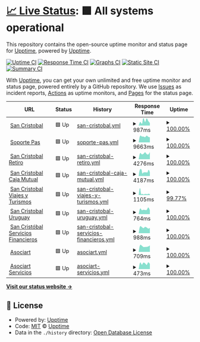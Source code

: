 # [📈 Live Status](https://demo.upptime.js.org): <!--live status--> **🟩 All systems operational**

This repository contains the open-source uptime monitor and status page for [Upptime](https://upptime.js.org), powered by [Upptime](https://github.com/upptime/upptime).

[![Uptime CI](https://github.com/gscsre/statuspage/workflows/Uptime%20CI/badge.svg)](https://github.com/gscsre/statuspage/actions?query=workflow%3A%22Uptime+CI%22)
[![Response Time CI](https://github.com/gscsre/statuspage/workflows/Response%20Time%20CI/badge.svg)](https://github.com/gscsre/statuspage/actions?query=workflow%3A%22Response+Time+CI%22)
[![Graphs CI](https://github.com/gscsre/statuspage/workflows/Graphs%20CI/badge.svg)](https://github.com/gscsre/statuspage/actions?query=workflow%3A%22Graphs+CI%22)
[![Static Site CI](https://github.com/gscsre/statuspage/workflows/Static%20Site%20CI/badge.svg)](https://github.com/gscsre/statuspage/actions?query=workflow%3A%22Static+Site+CI%22)
[![Summary CI](https://github.com/gscsre/statuspage/workflows/Summary%20CI/badge.svg)](https://github.com/gscsre/statuspage/actions?query=workflow%3A%22Summary+CI%22)

With [Upptime](https://upptime.js.org), you can get your own unlimited and free uptime monitor and status page, powered entirely by a GitHub repository. We use [Issues](https://github.com/upptime/upptime/issues) as incident reports, [Actions](https://github.com/gscsre/statuspage/actions) as uptime monitors, and [Pages](https://demo.upptime.js.org) for the status page.

<!--start: status pages-->
<!-- This summary is generated by Upptime (https://github.com/upptime/upptime) -->
<!-- Do not edit this manually, your changes will be overwritten -->
<!-- prettier-ignore -->
| URL | Status | History | Response Time | Uptime |
| --- | ------ | ------- | ------------- | ------ |
| <img alt="" src="https://favicons.githubusercontent.com/www.sancristobal.com.ar" height="13"> [San Cristobal](https://www.sancristobal.com.ar/institucional) | 🟩 Up | [san-cristobal.yml](https://github.com/gscsre/statuspage/commits/HEAD/history/san-cristobal.yml) | <details><summary><img alt="Response time graph" src="./graphs/san-cristobal/response-time-week.png" height="20"> 987ms</summary><br><a href="https://gscsre.github.io/statuspage/history/san-cristobal"><img alt="Response time 1216" src="https://img.shields.io/endpoint?url=https%3A%2F%2Fraw.githubusercontent.com%2Fgscsre%2Fstatuspage%2FHEAD%2Fapi%2Fsan-cristobal%2Fresponse-time.json"></a><br><a href="https://gscsre.github.io/statuspage/history/san-cristobal"><img alt="24-hour response time 1284" src="https://img.shields.io/endpoint?url=https%3A%2F%2Fraw.githubusercontent.com%2Fgscsre%2Fstatuspage%2FHEAD%2Fapi%2Fsan-cristobal%2Fresponse-time-day.json"></a><br><a href="https://gscsre.github.io/statuspage/history/san-cristobal"><img alt="7-day response time 987" src="https://img.shields.io/endpoint?url=https%3A%2F%2Fraw.githubusercontent.com%2Fgscsre%2Fstatuspage%2FHEAD%2Fapi%2Fsan-cristobal%2Fresponse-time-week.json"></a><br><a href="https://gscsre.github.io/statuspage/history/san-cristobal"><img alt="30-day response time 1241" src="https://img.shields.io/endpoint?url=https%3A%2F%2Fraw.githubusercontent.com%2Fgscsre%2Fstatuspage%2FHEAD%2Fapi%2Fsan-cristobal%2Fresponse-time-month.json"></a><br><a href="https://gscsre.github.io/statuspage/history/san-cristobal"><img alt="1-year response time 1216" src="https://img.shields.io/endpoint?url=https%3A%2F%2Fraw.githubusercontent.com%2Fgscsre%2Fstatuspage%2FHEAD%2Fapi%2Fsan-cristobal%2Fresponse-time-year.json"></a></details> | <details><summary><a href="https://gscsre.github.io/statuspage/history/san-cristobal">100.00%</a></summary><a href="https://gscsre.github.io/statuspage/history/san-cristobal"><img alt="All-time uptime 99.97%" src="https://img.shields.io/endpoint?url=https%3A%2F%2Fraw.githubusercontent.com%2Fgscsre%2Fstatuspage%2FHEAD%2Fapi%2Fsan-cristobal%2Fuptime.json"></a><br><a href="https://gscsre.github.io/statuspage/history/san-cristobal"><img alt="24-hour uptime 100.00%" src="https://img.shields.io/endpoint?url=https%3A%2F%2Fraw.githubusercontent.com%2Fgscsre%2Fstatuspage%2FHEAD%2Fapi%2Fsan-cristobal%2Fuptime-day.json"></a><br><a href="https://gscsre.github.io/statuspage/history/san-cristobal"><img alt="7-day uptime 100.00%" src="https://img.shields.io/endpoint?url=https%3A%2F%2Fraw.githubusercontent.com%2Fgscsre%2Fstatuspage%2FHEAD%2Fapi%2Fsan-cristobal%2Fuptime-week.json"></a><br><a href="https://gscsre.github.io/statuspage/history/san-cristobal"><img alt="30-day uptime 100.00%" src="https://img.shields.io/endpoint?url=https%3A%2F%2Fraw.githubusercontent.com%2Fgscsre%2Fstatuspage%2FHEAD%2Fapi%2Fsan-cristobal%2Fuptime-month.json"></a><br><a href="https://gscsre.github.io/statuspage/history/san-cristobal"><img alt="1-year uptime 99.97%" src="https://img.shields.io/endpoint?url=https%3A%2F%2Fraw.githubusercontent.com%2Fgscsre%2Fstatuspage%2FHEAD%2Fapi%2Fsan-cristobal%2Fuptime-year.json"></a></details>
| <img alt="" src="https://favicons.githubusercontent.com/soportepas.sancristobal.com.ar" height="13"> [Soporte Pas](https://soportepas.sancristobal.com.ar) | 🟩 Up | [soporte-pas.yml](https://github.com/gscsre/statuspage/commits/HEAD/history/soporte-pas.yml) | <details><summary><img alt="Response time graph" src="./graphs/soporte-pas/response-time-week.png" height="20"> 9663ms</summary><br><a href="https://gscsre.github.io/statuspage/history/soporte-pas"><img alt="Response time 9267" src="https://img.shields.io/endpoint?url=https%3A%2F%2Fraw.githubusercontent.com%2Fgscsre%2Fstatuspage%2FHEAD%2Fapi%2Fsoporte-pas%2Fresponse-time.json"></a><br><a href="https://gscsre.github.io/statuspage/history/soporte-pas"><img alt="24-hour response time 4565" src="https://img.shields.io/endpoint?url=https%3A%2F%2Fraw.githubusercontent.com%2Fgscsre%2Fstatuspage%2FHEAD%2Fapi%2Fsoporte-pas%2Fresponse-time-day.json"></a><br><a href="https://gscsre.github.io/statuspage/history/soporte-pas"><img alt="7-day response time 9663" src="https://img.shields.io/endpoint?url=https%3A%2F%2Fraw.githubusercontent.com%2Fgscsre%2Fstatuspage%2FHEAD%2Fapi%2Fsoporte-pas%2Fresponse-time-week.json"></a><br><a href="https://gscsre.github.io/statuspage/history/soporte-pas"><img alt="30-day response time 9419" src="https://img.shields.io/endpoint?url=https%3A%2F%2Fraw.githubusercontent.com%2Fgscsre%2Fstatuspage%2FHEAD%2Fapi%2Fsoporte-pas%2Fresponse-time-month.json"></a><br><a href="https://gscsre.github.io/statuspage/history/soporte-pas"><img alt="1-year response time 9267" src="https://img.shields.io/endpoint?url=https%3A%2F%2Fraw.githubusercontent.com%2Fgscsre%2Fstatuspage%2FHEAD%2Fapi%2Fsoporte-pas%2Fresponse-time-year.json"></a></details> | <details><summary><a href="https://gscsre.github.io/statuspage/history/soporte-pas">100.00%</a></summary><a href="https://gscsre.github.io/statuspage/history/soporte-pas"><img alt="All-time uptime 99.97%" src="https://img.shields.io/endpoint?url=https%3A%2F%2Fraw.githubusercontent.com%2Fgscsre%2Fstatuspage%2FHEAD%2Fapi%2Fsoporte-pas%2Fuptime.json"></a><br><a href="https://gscsre.github.io/statuspage/history/soporte-pas"><img alt="24-hour uptime 100.00%" src="https://img.shields.io/endpoint?url=https%3A%2F%2Fraw.githubusercontent.com%2Fgscsre%2Fstatuspage%2FHEAD%2Fapi%2Fsoporte-pas%2Fuptime-day.json"></a><br><a href="https://gscsre.github.io/statuspage/history/soporte-pas"><img alt="7-day uptime 100.00%" src="https://img.shields.io/endpoint?url=https%3A%2F%2Fraw.githubusercontent.com%2Fgscsre%2Fstatuspage%2FHEAD%2Fapi%2Fsoporte-pas%2Fuptime-week.json"></a><br><a href="https://gscsre.github.io/statuspage/history/soporte-pas"><img alt="30-day uptime 100.00%" src="https://img.shields.io/endpoint?url=https%3A%2F%2Fraw.githubusercontent.com%2Fgscsre%2Fstatuspage%2FHEAD%2Fapi%2Fsoporte-pas%2Fuptime-month.json"></a><br><a href="https://gscsre.github.io/statuspage/history/soporte-pas"><img alt="1-year uptime 99.97%" src="https://img.shields.io/endpoint?url=https%3A%2F%2Fraw.githubusercontent.com%2Fgscsre%2Fstatuspage%2FHEAD%2Fapi%2Fsoporte-pas%2Fuptime-year.json"></a></details>
| <img alt="" src="https://favicons.githubusercontent.com/www.sancristobalretiro.com.ar" height="13"> [San Cristobal Retiro](https://www.sancristobalretiro.com.ar) | 🟩 Up | [san-cristobal-retiro.yml](https://github.com/gscsre/statuspage/commits/HEAD/history/san-cristobal-retiro.yml) | <details><summary><img alt="Response time graph" src="./graphs/san-cristobal-retiro/response-time-week.png" height="20"> 4276ms</summary><br><a href="https://gscsre.github.io/statuspage/history/san-cristobal-retiro"><img alt="Response time 5066" src="https://img.shields.io/endpoint?url=https%3A%2F%2Fraw.githubusercontent.com%2Fgscsre%2Fstatuspage%2FHEAD%2Fapi%2Fsan-cristobal-retiro%2Fresponse-time.json"></a><br><a href="https://gscsre.github.io/statuspage/history/san-cristobal-retiro"><img alt="24-hour response time 3050" src="https://img.shields.io/endpoint?url=https%3A%2F%2Fraw.githubusercontent.com%2Fgscsre%2Fstatuspage%2FHEAD%2Fapi%2Fsan-cristobal-retiro%2Fresponse-time-day.json"></a><br><a href="https://gscsre.github.io/statuspage/history/san-cristobal-retiro"><img alt="7-day response time 4276" src="https://img.shields.io/endpoint?url=https%3A%2F%2Fraw.githubusercontent.com%2Fgscsre%2Fstatuspage%2FHEAD%2Fapi%2Fsan-cristobal-retiro%2Fresponse-time-week.json"></a><br><a href="https://gscsre.github.io/statuspage/history/san-cristobal-retiro"><img alt="30-day response time 4450" src="https://img.shields.io/endpoint?url=https%3A%2F%2Fraw.githubusercontent.com%2Fgscsre%2Fstatuspage%2FHEAD%2Fapi%2Fsan-cristobal-retiro%2Fresponse-time-month.json"></a><br><a href="https://gscsre.github.io/statuspage/history/san-cristobal-retiro"><img alt="1-year response time 5066" src="https://img.shields.io/endpoint?url=https%3A%2F%2Fraw.githubusercontent.com%2Fgscsre%2Fstatuspage%2FHEAD%2Fapi%2Fsan-cristobal-retiro%2Fresponse-time-year.json"></a></details> | <details><summary><a href="https://gscsre.github.io/statuspage/history/san-cristobal-retiro">100.00%</a></summary><a href="https://gscsre.github.io/statuspage/history/san-cristobal-retiro"><img alt="All-time uptime 99.97%" src="https://img.shields.io/endpoint?url=https%3A%2F%2Fraw.githubusercontent.com%2Fgscsre%2Fstatuspage%2FHEAD%2Fapi%2Fsan-cristobal-retiro%2Fuptime.json"></a><br><a href="https://gscsre.github.io/statuspage/history/san-cristobal-retiro"><img alt="24-hour uptime 100.00%" src="https://img.shields.io/endpoint?url=https%3A%2F%2Fraw.githubusercontent.com%2Fgscsre%2Fstatuspage%2FHEAD%2Fapi%2Fsan-cristobal-retiro%2Fuptime-day.json"></a><br><a href="https://gscsre.github.io/statuspage/history/san-cristobal-retiro"><img alt="7-day uptime 100.00%" src="https://img.shields.io/endpoint?url=https%3A%2F%2Fraw.githubusercontent.com%2Fgscsre%2Fstatuspage%2FHEAD%2Fapi%2Fsan-cristobal-retiro%2Fuptime-week.json"></a><br><a href="https://gscsre.github.io/statuspage/history/san-cristobal-retiro"><img alt="30-day uptime 100.00%" src="https://img.shields.io/endpoint?url=https%3A%2F%2Fraw.githubusercontent.com%2Fgscsre%2Fstatuspage%2FHEAD%2Fapi%2Fsan-cristobal-retiro%2Fuptime-month.json"></a><br><a href="https://gscsre.github.io/statuspage/history/san-cristobal-retiro"><img alt="1-year uptime 99.97%" src="https://img.shields.io/endpoint?url=https%3A%2F%2Fraw.githubusercontent.com%2Fgscsre%2Fstatuspage%2FHEAD%2Fapi%2Fsan-cristobal-retiro%2Fuptime-year.json"></a></details>
| <img alt="" src="https://favicons.githubusercontent.com/www.sancristobalcaja.com.ar" height="13"> [San Cristobal Caja Mutual](https://www.sancristobalcaja.com.ar) | 🟩 Up | [san-cristobal-caja-mutual.yml](https://github.com/gscsre/statuspage/commits/HEAD/history/san-cristobal-caja-mutual.yml) | <details><summary><img alt="Response time graph" src="./graphs/san-cristobal-caja-mutual/response-time-week.png" height="20"> 4187ms</summary><br><a href="https://gscsre.github.io/statuspage/history/san-cristobal-caja-mutual"><img alt="Response time 4069" src="https://img.shields.io/endpoint?url=https%3A%2F%2Fraw.githubusercontent.com%2Fgscsre%2Fstatuspage%2FHEAD%2Fapi%2Fsan-cristobal-caja-mutual%2Fresponse-time.json"></a><br><a href="https://gscsre.github.io/statuspage/history/san-cristobal-caja-mutual"><img alt="24-hour response time 3725" src="https://img.shields.io/endpoint?url=https%3A%2F%2Fraw.githubusercontent.com%2Fgscsre%2Fstatuspage%2FHEAD%2Fapi%2Fsan-cristobal-caja-mutual%2Fresponse-time-day.json"></a><br><a href="https://gscsre.github.io/statuspage/history/san-cristobal-caja-mutual"><img alt="7-day response time 4187" src="https://img.shields.io/endpoint?url=https%3A%2F%2Fraw.githubusercontent.com%2Fgscsre%2Fstatuspage%2FHEAD%2Fapi%2Fsan-cristobal-caja-mutual%2Fresponse-time-week.json"></a><br><a href="https://gscsre.github.io/statuspage/history/san-cristobal-caja-mutual"><img alt="30-day response time 4663" src="https://img.shields.io/endpoint?url=https%3A%2F%2Fraw.githubusercontent.com%2Fgscsre%2Fstatuspage%2FHEAD%2Fapi%2Fsan-cristobal-caja-mutual%2Fresponse-time-month.json"></a><br><a href="https://gscsre.github.io/statuspage/history/san-cristobal-caja-mutual"><img alt="1-year response time 4069" src="https://img.shields.io/endpoint?url=https%3A%2F%2Fraw.githubusercontent.com%2Fgscsre%2Fstatuspage%2FHEAD%2Fapi%2Fsan-cristobal-caja-mutual%2Fresponse-time-year.json"></a></details> | <details><summary><a href="https://gscsre.github.io/statuspage/history/san-cristobal-caja-mutual">100.00%</a></summary><a href="https://gscsre.github.io/statuspage/history/san-cristobal-caja-mutual"><img alt="All-time uptime 99.93%" src="https://img.shields.io/endpoint?url=https%3A%2F%2Fraw.githubusercontent.com%2Fgscsre%2Fstatuspage%2FHEAD%2Fapi%2Fsan-cristobal-caja-mutual%2Fuptime.json"></a><br><a href="https://gscsre.github.io/statuspage/history/san-cristobal-caja-mutual"><img alt="24-hour uptime 100.00%" src="https://img.shields.io/endpoint?url=https%3A%2F%2Fraw.githubusercontent.com%2Fgscsre%2Fstatuspage%2FHEAD%2Fapi%2Fsan-cristobal-caja-mutual%2Fuptime-day.json"></a><br><a href="https://gscsre.github.io/statuspage/history/san-cristobal-caja-mutual"><img alt="7-day uptime 100.00%" src="https://img.shields.io/endpoint?url=https%3A%2F%2Fraw.githubusercontent.com%2Fgscsre%2Fstatuspage%2FHEAD%2Fapi%2Fsan-cristobal-caja-mutual%2Fuptime-week.json"></a><br><a href="https://gscsre.github.io/statuspage/history/san-cristobal-caja-mutual"><img alt="30-day uptime 99.82%" src="https://img.shields.io/endpoint?url=https%3A%2F%2Fraw.githubusercontent.com%2Fgscsre%2Fstatuspage%2FHEAD%2Fapi%2Fsan-cristobal-caja-mutual%2Fuptime-month.json"></a><br><a href="https://gscsre.github.io/statuspage/history/san-cristobal-caja-mutual"><img alt="1-year uptime 99.93%" src="https://img.shields.io/endpoint?url=https%3A%2F%2Fraw.githubusercontent.com%2Fgscsre%2Fstatuspage%2FHEAD%2Fapi%2Fsan-cristobal-caja-mutual%2Fuptime-year.json"></a></details>
| <img alt="" src="https://favicons.githubusercontent.com/www.sancristobalturismo.com.ar" height="13"> [San Cristobal Viajes y Turismos](https://www.sancristobalturismo.com.ar/institucional) | 🟩 Up | [san-cristobal-viajes-y-turismos.yml](https://github.com/gscsre/statuspage/commits/HEAD/history/san-cristobal-viajes-y-turismos.yml) | <details><summary><img alt="Response time graph" src="./graphs/san-cristobal-viajes-y-turismos/response-time-week.png" height="20"> 1105ms</summary><br><a href="https://gscsre.github.io/statuspage/history/san-cristobal-viajes-y-turismos"><img alt="Response time 1251" src="https://img.shields.io/endpoint?url=https%3A%2F%2Fraw.githubusercontent.com%2Fgscsre%2Fstatuspage%2FHEAD%2Fapi%2Fsan-cristobal-viajes-y-turismos%2Fresponse-time.json"></a><br><a href="https://gscsre.github.io/statuspage/history/san-cristobal-viajes-y-turismos"><img alt="24-hour response time 2483" src="https://img.shields.io/endpoint?url=https%3A%2F%2Fraw.githubusercontent.com%2Fgscsre%2Fstatuspage%2FHEAD%2Fapi%2Fsan-cristobal-viajes-y-turismos%2Fresponse-time-day.json"></a><br><a href="https://gscsre.github.io/statuspage/history/san-cristobal-viajes-y-turismos"><img alt="7-day response time 1105" src="https://img.shields.io/endpoint?url=https%3A%2F%2Fraw.githubusercontent.com%2Fgscsre%2Fstatuspage%2FHEAD%2Fapi%2Fsan-cristobal-viajes-y-turismos%2Fresponse-time-week.json"></a><br><a href="https://gscsre.github.io/statuspage/history/san-cristobal-viajes-y-turismos"><img alt="30-day response time 1184" src="https://img.shields.io/endpoint?url=https%3A%2F%2Fraw.githubusercontent.com%2Fgscsre%2Fstatuspage%2FHEAD%2Fapi%2Fsan-cristobal-viajes-y-turismos%2Fresponse-time-month.json"></a><br><a href="https://gscsre.github.io/statuspage/history/san-cristobal-viajes-y-turismos"><img alt="1-year response time 1251" src="https://img.shields.io/endpoint?url=https%3A%2F%2Fraw.githubusercontent.com%2Fgscsre%2Fstatuspage%2FHEAD%2Fapi%2Fsan-cristobal-viajes-y-turismos%2Fresponse-time-year.json"></a></details> | <details><summary><a href="https://gscsre.github.io/statuspage/history/san-cristobal-viajes-y-turismos">99.77%</a></summary><a href="https://gscsre.github.io/statuspage/history/san-cristobal-viajes-y-turismos"><img alt="All-time uptime 99.95%" src="https://img.shields.io/endpoint?url=https%3A%2F%2Fraw.githubusercontent.com%2Fgscsre%2Fstatuspage%2FHEAD%2Fapi%2Fsan-cristobal-viajes-y-turismos%2Fuptime.json"></a><br><a href="https://gscsre.github.io/statuspage/history/san-cristobal-viajes-y-turismos"><img alt="24-hour uptime 98.40%" src="https://img.shields.io/endpoint?url=https%3A%2F%2Fraw.githubusercontent.com%2Fgscsre%2Fstatuspage%2FHEAD%2Fapi%2Fsan-cristobal-viajes-y-turismos%2Fuptime-day.json"></a><br><a href="https://gscsre.github.io/statuspage/history/san-cristobal-viajes-y-turismos"><img alt="7-day uptime 99.77%" src="https://img.shields.io/endpoint?url=https%3A%2F%2Fraw.githubusercontent.com%2Fgscsre%2Fstatuspage%2FHEAD%2Fapi%2Fsan-cristobal-viajes-y-turismos%2Fuptime-week.json"></a><br><a href="https://gscsre.github.io/statuspage/history/san-cristobal-viajes-y-turismos"><img alt="30-day uptime 99.95%" src="https://img.shields.io/endpoint?url=https%3A%2F%2Fraw.githubusercontent.com%2Fgscsre%2Fstatuspage%2FHEAD%2Fapi%2Fsan-cristobal-viajes-y-turismos%2Fuptime-month.json"></a><br><a href="https://gscsre.github.io/statuspage/history/san-cristobal-viajes-y-turismos"><img alt="1-year uptime 99.95%" src="https://img.shields.io/endpoint?url=https%3A%2F%2Fraw.githubusercontent.com%2Fgscsre%2Fstatuspage%2FHEAD%2Fapi%2Fsan-cristobal-viajes-y-turismos%2Fuptime-year.json"></a></details>
| <img alt="" src="https://favicons.githubusercontent.com/www.sancristobalseguros.com.uy" height="13"> [San Cristobal Uruguay](https://www.sancristobalseguros.com.uy/institucional) | 🟩 Up | [san-cristobal-uruguay.yml](https://github.com/gscsre/statuspage/commits/HEAD/history/san-cristobal-uruguay.yml) | <details><summary><img alt="Response time graph" src="./graphs/san-cristobal-uruguay/response-time-week.png" height="20"> 764ms</summary><br><a href="https://gscsre.github.io/statuspage/history/san-cristobal-uruguay"><img alt="Response time 2340" src="https://img.shields.io/endpoint?url=https%3A%2F%2Fraw.githubusercontent.com%2Fgscsre%2Fstatuspage%2FHEAD%2Fapi%2Fsan-cristobal-uruguay%2Fresponse-time.json"></a><br><a href="https://gscsre.github.io/statuspage/history/san-cristobal-uruguay"><img alt="24-hour response time 354" src="https://img.shields.io/endpoint?url=https%3A%2F%2Fraw.githubusercontent.com%2Fgscsre%2Fstatuspage%2FHEAD%2Fapi%2Fsan-cristobal-uruguay%2Fresponse-time-day.json"></a><br><a href="https://gscsre.github.io/statuspage/history/san-cristobal-uruguay"><img alt="7-day response time 764" src="https://img.shields.io/endpoint?url=https%3A%2F%2Fraw.githubusercontent.com%2Fgscsre%2Fstatuspage%2FHEAD%2Fapi%2Fsan-cristobal-uruguay%2Fresponse-time-week.json"></a><br><a href="https://gscsre.github.io/statuspage/history/san-cristobal-uruguay"><img alt="30-day response time 1048" src="https://img.shields.io/endpoint?url=https%3A%2F%2Fraw.githubusercontent.com%2Fgscsre%2Fstatuspage%2FHEAD%2Fapi%2Fsan-cristobal-uruguay%2Fresponse-time-month.json"></a><br><a href="https://gscsre.github.io/statuspage/history/san-cristobal-uruguay"><img alt="1-year response time 2340" src="https://img.shields.io/endpoint?url=https%3A%2F%2Fraw.githubusercontent.com%2Fgscsre%2Fstatuspage%2FHEAD%2Fapi%2Fsan-cristobal-uruguay%2Fresponse-time-year.json"></a></details> | <details><summary><a href="https://gscsre.github.io/statuspage/history/san-cristobal-uruguay">100.00%</a></summary><a href="https://gscsre.github.io/statuspage/history/san-cristobal-uruguay"><img alt="All-time uptime 99.93%" src="https://img.shields.io/endpoint?url=https%3A%2F%2Fraw.githubusercontent.com%2Fgscsre%2Fstatuspage%2FHEAD%2Fapi%2Fsan-cristobal-uruguay%2Fuptime.json"></a><br><a href="https://gscsre.github.io/statuspage/history/san-cristobal-uruguay"><img alt="24-hour uptime 100.00%" src="https://img.shields.io/endpoint?url=https%3A%2F%2Fraw.githubusercontent.com%2Fgscsre%2Fstatuspage%2FHEAD%2Fapi%2Fsan-cristobal-uruguay%2Fuptime-day.json"></a><br><a href="https://gscsre.github.io/statuspage/history/san-cristobal-uruguay"><img alt="7-day uptime 100.00%" src="https://img.shields.io/endpoint?url=https%3A%2F%2Fraw.githubusercontent.com%2Fgscsre%2Fstatuspage%2FHEAD%2Fapi%2Fsan-cristobal-uruguay%2Fuptime-week.json"></a><br><a href="https://gscsre.github.io/statuspage/history/san-cristobal-uruguay"><img alt="30-day uptime 100.00%" src="https://img.shields.io/endpoint?url=https%3A%2F%2Fraw.githubusercontent.com%2Fgscsre%2Fstatuspage%2FHEAD%2Fapi%2Fsan-cristobal-uruguay%2Fuptime-month.json"></a><br><a href="https://gscsre.github.io/statuspage/history/san-cristobal-uruguay"><img alt="1-year uptime 99.93%" src="https://img.shields.io/endpoint?url=https%3A%2F%2Fraw.githubusercontent.com%2Fgscsre%2Fstatuspage%2FHEAD%2Fapi%2Fsan-cristobal-uruguay%2Fuptime-year.json"></a></details>
| <img alt="" src="https://favicons.githubusercontent.com/www.sancristobalsf.com.ar" height="13"> [San Cristóbal Servicios Financieros](https://www.sancristobalsf.com.ar) | 🟩 Up | [san-cristobal-servicios-financieros.yml](https://github.com/gscsre/statuspage/commits/HEAD/history/san-cristobal-servicios-financieros.yml) | <details><summary><img alt="Response time graph" src="./graphs/san-cristobal-servicios-financieros/response-time-week.png" height="20"> 988ms</summary><br><a href="https://gscsre.github.io/statuspage/history/san-cristobal-servicios-financieros"><img alt="Response time 951" src="https://img.shields.io/endpoint?url=https%3A%2F%2Fraw.githubusercontent.com%2Fgscsre%2Fstatuspage%2FHEAD%2Fapi%2Fsan-cristobal-servicios-financieros%2Fresponse-time.json"></a><br><a href="https://gscsre.github.io/statuspage/history/san-cristobal-servicios-financieros"><img alt="24-hour response time 849" src="https://img.shields.io/endpoint?url=https%3A%2F%2Fraw.githubusercontent.com%2Fgscsre%2Fstatuspage%2FHEAD%2Fapi%2Fsan-cristobal-servicios-financieros%2Fresponse-time-day.json"></a><br><a href="https://gscsre.github.io/statuspage/history/san-cristobal-servicios-financieros"><img alt="7-day response time 988" src="https://img.shields.io/endpoint?url=https%3A%2F%2Fraw.githubusercontent.com%2Fgscsre%2Fstatuspage%2FHEAD%2Fapi%2Fsan-cristobal-servicios-financieros%2Fresponse-time-week.json"></a><br><a href="https://gscsre.github.io/statuspage/history/san-cristobal-servicios-financieros"><img alt="30-day response time 1025" src="https://img.shields.io/endpoint?url=https%3A%2F%2Fraw.githubusercontent.com%2Fgscsre%2Fstatuspage%2FHEAD%2Fapi%2Fsan-cristobal-servicios-financieros%2Fresponse-time-month.json"></a><br><a href="https://gscsre.github.io/statuspage/history/san-cristobal-servicios-financieros"><img alt="1-year response time 951" src="https://img.shields.io/endpoint?url=https%3A%2F%2Fraw.githubusercontent.com%2Fgscsre%2Fstatuspage%2FHEAD%2Fapi%2Fsan-cristobal-servicios-financieros%2Fresponse-time-year.json"></a></details> | <details><summary><a href="https://gscsre.github.io/statuspage/history/san-cristobal-servicios-financieros">100.00%</a></summary><a href="https://gscsre.github.io/statuspage/history/san-cristobal-servicios-financieros"><img alt="All-time uptime 100.00%" src="https://img.shields.io/endpoint?url=https%3A%2F%2Fraw.githubusercontent.com%2Fgscsre%2Fstatuspage%2FHEAD%2Fapi%2Fsan-cristobal-servicios-financieros%2Fuptime.json"></a><br><a href="https://gscsre.github.io/statuspage/history/san-cristobal-servicios-financieros"><img alt="24-hour uptime 100.00%" src="https://img.shields.io/endpoint?url=https%3A%2F%2Fraw.githubusercontent.com%2Fgscsre%2Fstatuspage%2FHEAD%2Fapi%2Fsan-cristobal-servicios-financieros%2Fuptime-day.json"></a><br><a href="https://gscsre.github.io/statuspage/history/san-cristobal-servicios-financieros"><img alt="7-day uptime 100.00%" src="https://img.shields.io/endpoint?url=https%3A%2F%2Fraw.githubusercontent.com%2Fgscsre%2Fstatuspage%2FHEAD%2Fapi%2Fsan-cristobal-servicios-financieros%2Fuptime-week.json"></a><br><a href="https://gscsre.github.io/statuspage/history/san-cristobal-servicios-financieros"><img alt="30-day uptime 100.00%" src="https://img.shields.io/endpoint?url=https%3A%2F%2Fraw.githubusercontent.com%2Fgscsre%2Fstatuspage%2FHEAD%2Fapi%2Fsan-cristobal-servicios-financieros%2Fuptime-month.json"></a><br><a href="https://gscsre.github.io/statuspage/history/san-cristobal-servicios-financieros"><img alt="1-year uptime 100.00%" src="https://img.shields.io/endpoint?url=https%3A%2F%2Fraw.githubusercontent.com%2Fgscsre%2Fstatuspage%2FHEAD%2Fapi%2Fsan-cristobal-servicios-financieros%2Fuptime-year.json"></a></details>
| <img alt="" src="https://favicons.githubusercontent.com/www.asociart.com.ar" height="13"> [Asociart](https://www.asociart.com.ar) | 🟩 Up | [asociart.yml](https://github.com/gscsre/statuspage/commits/HEAD/history/asociart.yml) | <details><summary><img alt="Response time graph" src="./graphs/asociart/response-time-week.png" height="20"> 709ms</summary><br><a href="https://gscsre.github.io/statuspage/history/asociart"><img alt="Response time 2661" src="https://img.shields.io/endpoint?url=https%3A%2F%2Fraw.githubusercontent.com%2Fgscsre%2Fstatuspage%2FHEAD%2Fapi%2Fasociart%2Fresponse-time.json"></a><br><a href="https://gscsre.github.io/statuspage/history/asociart"><img alt="24-hour response time 651" src="https://img.shields.io/endpoint?url=https%3A%2F%2Fraw.githubusercontent.com%2Fgscsre%2Fstatuspage%2FHEAD%2Fapi%2Fasociart%2Fresponse-time-day.json"></a><br><a href="https://gscsre.github.io/statuspage/history/asociart"><img alt="7-day response time 709" src="https://img.shields.io/endpoint?url=https%3A%2F%2Fraw.githubusercontent.com%2Fgscsre%2Fstatuspage%2FHEAD%2Fapi%2Fasociart%2Fresponse-time-week.json"></a><br><a href="https://gscsre.github.io/statuspage/history/asociart"><img alt="30-day response time 723" src="https://img.shields.io/endpoint?url=https%3A%2F%2Fraw.githubusercontent.com%2Fgscsre%2Fstatuspage%2FHEAD%2Fapi%2Fasociart%2Fresponse-time-month.json"></a><br><a href="https://gscsre.github.io/statuspage/history/asociart"><img alt="1-year response time 2661" src="https://img.shields.io/endpoint?url=https%3A%2F%2Fraw.githubusercontent.com%2Fgscsre%2Fstatuspage%2FHEAD%2Fapi%2Fasociart%2Fresponse-time-year.json"></a></details> | <details><summary><a href="https://gscsre.github.io/statuspage/history/asociart">100.00%</a></summary><a href="https://gscsre.github.io/statuspage/history/asociart"><img alt="All-time uptime 99.80%" src="https://img.shields.io/endpoint?url=https%3A%2F%2Fraw.githubusercontent.com%2Fgscsre%2Fstatuspage%2FHEAD%2Fapi%2Fasociart%2Fuptime.json"></a><br><a href="https://gscsre.github.io/statuspage/history/asociart"><img alt="24-hour uptime 100.00%" src="https://img.shields.io/endpoint?url=https%3A%2F%2Fraw.githubusercontent.com%2Fgscsre%2Fstatuspage%2FHEAD%2Fapi%2Fasociart%2Fuptime-day.json"></a><br><a href="https://gscsre.github.io/statuspage/history/asociart"><img alt="7-day uptime 100.00%" src="https://img.shields.io/endpoint?url=https%3A%2F%2Fraw.githubusercontent.com%2Fgscsre%2Fstatuspage%2FHEAD%2Fapi%2Fasociart%2Fuptime-week.json"></a><br><a href="https://gscsre.github.io/statuspage/history/asociart"><img alt="30-day uptime 100.00%" src="https://img.shields.io/endpoint?url=https%3A%2F%2Fraw.githubusercontent.com%2Fgscsre%2Fstatuspage%2FHEAD%2Fapi%2Fasociart%2Fuptime-month.json"></a><br><a href="https://gscsre.github.io/statuspage/history/asociart"><img alt="1-year uptime 99.80%" src="https://img.shields.io/endpoint?url=https%3A%2F%2Fraw.githubusercontent.com%2Fgscsre%2Fstatuspage%2FHEAD%2Fapi%2Fasociart%2Fuptime-year.json"></a></details>
| <img alt="" src="https://favicons.githubusercontent.com/www.asociartservicios.com.ar" height="13"> [Asociart Servicios](https://www.asociartservicios.com.ar) | 🟩 Up | [asociart-servicios.yml](https://github.com/gscsre/statuspage/commits/HEAD/history/asociart-servicios.yml) | <details><summary><img alt="Response time graph" src="./graphs/asociart-servicios/response-time-week.png" height="20"> 473ms</summary><br><a href="https://gscsre.github.io/statuspage/history/asociart-servicios"><img alt="Response time 539" src="https://img.shields.io/endpoint?url=https%3A%2F%2Fraw.githubusercontent.com%2Fgscsre%2Fstatuspage%2FHEAD%2Fapi%2Fasociart-servicios%2Fresponse-time.json"></a><br><a href="https://gscsre.github.io/statuspage/history/asociart-servicios"><img alt="24-hour response time 309" src="https://img.shields.io/endpoint?url=https%3A%2F%2Fraw.githubusercontent.com%2Fgscsre%2Fstatuspage%2FHEAD%2Fapi%2Fasociart-servicios%2Fresponse-time-day.json"></a><br><a href="https://gscsre.github.io/statuspage/history/asociart-servicios"><img alt="7-day response time 473" src="https://img.shields.io/endpoint?url=https%3A%2F%2Fraw.githubusercontent.com%2Fgscsre%2Fstatuspage%2FHEAD%2Fapi%2Fasociart-servicios%2Fresponse-time-week.json"></a><br><a href="https://gscsre.github.io/statuspage/history/asociart-servicios"><img alt="30-day response time 525" src="https://img.shields.io/endpoint?url=https%3A%2F%2Fraw.githubusercontent.com%2Fgscsre%2Fstatuspage%2FHEAD%2Fapi%2Fasociart-servicios%2Fresponse-time-month.json"></a><br><a href="https://gscsre.github.io/statuspage/history/asociart-servicios"><img alt="1-year response time 539" src="https://img.shields.io/endpoint?url=https%3A%2F%2Fraw.githubusercontent.com%2Fgscsre%2Fstatuspage%2FHEAD%2Fapi%2Fasociart-servicios%2Fresponse-time-year.json"></a></details> | <details><summary><a href="https://gscsre.github.io/statuspage/history/asociart-servicios">100.00%</a></summary><a href="https://gscsre.github.io/statuspage/history/asociart-servicios"><img alt="All-time uptime 90.48%" src="https://img.shields.io/endpoint?url=https%3A%2F%2Fraw.githubusercontent.com%2Fgscsre%2Fstatuspage%2FHEAD%2Fapi%2Fasociart-servicios%2Fuptime.json"></a><br><a href="https://gscsre.github.io/statuspage/history/asociart-servicios"><img alt="24-hour uptime 100.00%" src="https://img.shields.io/endpoint?url=https%3A%2F%2Fraw.githubusercontent.com%2Fgscsre%2Fstatuspage%2FHEAD%2Fapi%2Fasociart-servicios%2Fuptime-day.json"></a><br><a href="https://gscsre.github.io/statuspage/history/asociart-servicios"><img alt="7-day uptime 100.00%" src="https://img.shields.io/endpoint?url=https%3A%2F%2Fraw.githubusercontent.com%2Fgscsre%2Fstatuspage%2FHEAD%2Fapi%2Fasociart-servicios%2Fuptime-week.json"></a><br><a href="https://gscsre.github.io/statuspage/history/asociart-servicios"><img alt="30-day uptime 100.00%" src="https://img.shields.io/endpoint?url=https%3A%2F%2Fraw.githubusercontent.com%2Fgscsre%2Fstatuspage%2FHEAD%2Fapi%2Fasociart-servicios%2Fuptime-month.json"></a><br><a href="https://gscsre.github.io/statuspage/history/asociart-servicios"><img alt="1-year uptime 90.48%" src="https://img.shields.io/endpoint?url=https%3A%2F%2Fraw.githubusercontent.com%2Fgscsre%2Fstatuspage%2FHEAD%2Fapi%2Fasociart-servicios%2Fuptime-year.json"></a></details>

<!--end: status pages-->

[**Visit our status website →**](https://demo.upptime.js.org)

## 📄 License

- Powered by: [Upptime](https://github.com/upptime/upptime)
- Code: [MIT](./LICENSE) © [Upptime](https://upptime.js.org)
- Data in the `./history` directory: [Open Database License](https://opendatacommons.org/licenses/odbl/1-0/)

